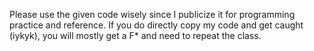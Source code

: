Please use the given code wisely since I publicize it for programming practice and reference. If you do directly copy my code and get caught (iykyk), you will mostly get a F* and need to repeat the class. 
